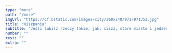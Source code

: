 ```yaml
---
type: "more"
path: "/more"
imgUrl: "https://cf.bstatic.com/images/city/360x240/971/971353.jpg"
title: "Hiszpania"
subtitle: "Jeśli lubisz rzeczy takie, jak: cisza, stare miasto i jedzenie, to nie możesz odpuścić sobie wyjazdu do kraju Hiszpania!"
number: ""
rest: "" 
extra: ""
---
```

